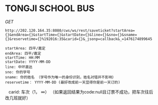 TONGJI SCHOOL BUS
================================

*GET*

`http://202.120.164.35:8080/cws/ws/rest/saveticket?startArea={}&endArea={}&startTime={}&startDate={}&line={}&sno={}&sname={}&reservetime={}%192016:35&carid={}&_jsonp=callback&_=1476174899645`

    startArea: 四平/嘉定
    endArea: 四平/嘉定
    startTime: HH:MM
    startDate: YYYY-MM-DD
    line: 中环直达
    sno: 你的学号
    sname: 你的姓名 （学号作为唯一的身份识别，姓名对错并不影响）
    reservetime： YYYY-MM-DD (最好改成前一天显得你是前一天订的)
    carid: 车次（1， ∞） （如果返回结果为code:null且订票不成功，把车次往后改几班就好）
